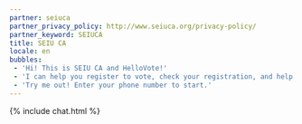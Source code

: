 ```yaml
---
partner: seiuca
partner_privacy_policy: http://www.seiuca.org/privacy-policy/
partner_keyword: SEIUCA
title: SEIU CA
locale: en
bubbles:
 - 'Hi! This is SEIU CA and HelloVote!'
 - 'I can help you register to vote, check your registration, and help your friends register'
 - 'Try me out! Enter your phone number to start.'
---
```

{% include chat.html %}


